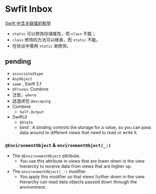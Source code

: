 # Swfit Inbox

[Swift 中含关联值的枚举](https://github.com/Huang-Libo/Notebook/blob/master/code/EnumAssociatedValues.swift)

- `static` 可以修饰存储属性，而 `class` 不能；
- `class` 修饰的方法可以继承，而 `static` 不能。
- 在协议中需用 `static` 来修饰。

## pending

- `associatedtype`
- `AnyObject`
- `some` , Swift 5.1
- `@frozen`, Combine
- 泛型，`where`
- 逃逸闭包 `@escaping`
- Combine
  - `Self.Output`
- SwiftUI
  - `@State`
  - bind : A binding controls the storage for a value, so you can pass data around to different views that need to read or write it.

### `@EnvironmentObject` & `environmentObject(_:)`

- The `@EnvironmentObject` attribute.
  - You use this attribute in views that are lower down in the view hierarchy to receive data from views that are higher up.
- The `environmentObject(_:)` modifier.
  - You apply this modifier so that views further down in the view hierarchy can read data objects passed down through the environment.
